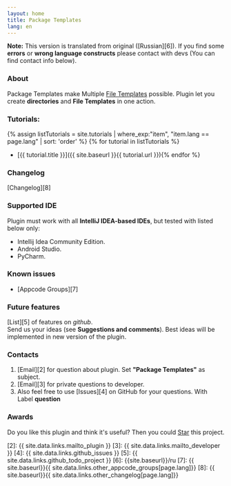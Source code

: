 ```yaml
---
layout: home
title: Package Templates
lang: en
---
```


**Note:** This version is translated from original ([Russian][6]). If you find some **errors** or **wrong language constructs** please contact with devs (You can find contact info below).

### About
Package Templates make Multiple [File Templates][1] possible. Plugin let you create **directories** and **File Templates** in one action.

### Tutorials:
{% assign listTutorials = site.tutorials | where_exp:"item", "item.lang == page.lang" | sort: 'order' %}
{% for tutorial in listTutorials %}
* [{{ tutorial.title }}]({{ site.baseurl }}{{ tutorial.url }}){% endfor %}

### Changelog
[Changelog][8]

### Supported IDE
Plugin must work with all **IntelliJ IDEA-based IDEs**, but tested with listed below only:

* Intellij Idea Community Edition.
* Android Studio.
* PyCharm.

### Known issues
* [Appcode Groups][7]

### Future features
[List][5] of features on *github*.<br>
Send us your ideas (see **Suggestions and comments**). Best ideas will be implemented in new version of the plugin.

### Contacts

1. [Email][2] for question about plugin. Set **"Package Templates"** as subject.
2. [Email][3] for private questions to developer.
3. Also feel free to use [Issues][4] on GitHub for your questions. With Label **question**

### Awards
Do you like this plugin and think it's useful? Then you could <a class="github-button" href="https://github.com/CeH9/PackageTemplates" data-icon="octicon-star" data-count-href="/CeH9/PackageTemplates/stargazers" data-count-api="/repos/CeH9/PackageTemplates#stargazers_count" data-count-aria-label="# stargazers on GitHub" aria-label="Star CeH9/PackageTemplates on GitHub">Star</a> this project.

[1]: https://www.jetbrains.com/help/idea/2016.2/file-and-code-templates.html
[2]: {{ site.data.links.mailto_plugin }}
[3]: {{ site.data.links.mailto_developer }}
[4]: {{ site.data.links.github_issues }}
[5]: {{ site.data.links.github_todo_project }}
[6]: {{site.baseurl}}/ru
[7]: {{ site.baseurl}}{{ site.data.links.other_appcode_groups[page.lang]}}
[8]: {{ site.baseurl}}{{ site.data.links.other_changelog[page.lang]}}